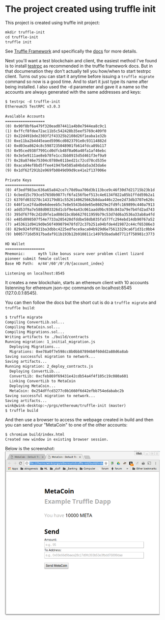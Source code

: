 # The project created using truffle init

This project is created using truffle init project:
```
mkdir truffle-init
cd truffle-init
truffle init
```
See [Truffle Framework](https://truffleframework.com) and specifically the [docs](http://truffleframework.com/docs/)
for more details.

Next you'll want a test blockchain and client, the easiest method
I've found is to install [testrpc](https://github.com/ethereumjs/testrpc) as
recommended in the truffle framework docs. But in that
documenation they don't actually tell you how/when to start testrpc client.
Turns out you can start it anytime before issuing a `truffle migrate` command
so now is a good time. And to start it just type its name after being installed.
I also used the -d parameter and gave it a name so the accounts are always
generated with the same addresses and keys:
```
$ testrpc -d truffle-init
EthereumJS TestRPC v3.0.3

Available Accounts
==================
(0) 0x90f8bf6a479f320ead074411a4b0e7944ea8c9c1
(1) 0xffcf8fdee72ac11b5c542428b35eef5769c409f0
(2) 0x22d491bde2303f2f43325b2108d26f1eaba1e32b
(3) 0xe11ba2b4d45eaed5996cd0823791e0c93114882d
(4) 0xd03ea8624c8c5987235048901fb614fdca89b117
(5) 0x95ced938f7991cd0dfcb48f0a06a40fa1af46ebc
(6) 0x3e5e9111ae8eb78fe1cc3bb8915d5d461f3ef9a9
(7) 0x28a8746e75304c0780e011bed21c72cd78cd535e
(8) 0xaca94ef8bd5ffee41947b4585a84bda5a3d3da6e
(9) 0x1df62f291b2e969fb0849d99d9ce41e2f137006e

Private Keys
==================
(0) 4f3edf983ac636a65a842ce7c78d9aa706d3b113bce9c46f30d7d21715b23b1d
(1) 6cbed15c793ce57650b9877cf6fa156fbef513c4e6134f022a85b1ffdd59b2a1
(2) 6370fd033278c143179d81c5526140625662b8daa446c22ee2d73db3707e620c
(3) 646f1ce2fdad0e6deeeb5c7e8e5543bdde65e86029e2fd9fc169899c440a7913
(4) add53f9a7e588d003326d1cbf9e4a43c061aadd9bc938c843a79e7b4fd2ad743
(5) 395df67f0c2d2d9fe1ad08d1bc8b6627011959b79c53d7dd6a3536a33ab8a4fd
(6) e485d098507f54e7733a205420dfddbe58db035fa577fc294ebd14db90767a52
(7) a453611d9419d0e56f499079478fd72c37b251a94bfde4d19872c44cf65386e3
(8) 829e924fdf021ba3dbbc4225edfece9aca04b929d6e75613329ca6f1d31c0bb4
(9) b0057716d5917badaf911b193b12b910811c1497b5bada8d7711f758981c3773

HD Wallet
==================
Mnemonic:      myth like bonus scare over problem client lizard pioneer submit female collect
Base HD Path:  m/44'/60'/0'/0/{account_index}

Listening on localhost:8545
```

It creates a new blockchain, starts an ethereum client with 10 accounts listenning
for ethereum json-rpc commands on localhost:8545 (127.0.0.1:8545).

You can then follow the docs but the short cut is do a `truffle migrate` and `truffle build`:
```
$ truffle migrate
Compiling ConvertLib.sol...
Compiling MetaCoin.sol...
Compiling Migrations.sol...
Writing artifacts to ./build/contracts
Running migration: 1_initial_migration.js
  Deploying Migrations...
  Migrations: 0xe78a0f7e598cc8b0bb87894b0f60dd2a88d6a8ab
Saving successful migration to network...
Saving artifacts...
Running migration: 2_deploy_contracts.js
  Deploying ConvertLib...
  ConvertLib: 0xcfeb869f69431e42cdb54a4f4f105c19c080a601
  Linking ConvertLib to MetaCoin
  Deploying MetaCoin...
  MetaCoin: 0x254dffcd3277c0b1660f6d42efbb754edababc2b
Saving successful migration to network...
Saving artifacts...
wink@wink-desktop:~/prgs/ethereum/truffle-init (master)
$ truffle build
```

And then use a browser to access the webpage created in build and then you can send
your "MetaCoin" to one of the other accounts:
```
$ chromium build/index.html
Created new window in existing browser session.
```

Below is the screenshot:
![Screenshot](https://github.com/winksaville/truffle-init/raw/master/screenshot.png "Screenshot")
